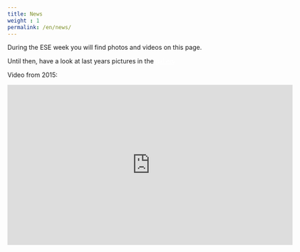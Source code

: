 ```yaml
---
title: News
weight : 1
permalink: /en/news/
---
```


During the ESE week you will find photos and videos on this page.

Until then, have a look at last years pictures in the <a href="https://users.ifsr.de/~vogel/" class="button radius large" style="color:#ffffff">gallery</a>


Video from 2015:
<div class="flex-video widescreen vimeo">
  <iframe src="https://player.vimeo.com/video/141549237" width="640" height="360" frameborder="0" webkitallowfullscreen mozallowfullscreen allowfullscreen></iframe>
</div>


<!--

![ESE-Tutors](../img/tutoren{{site.year}}.jpg)

Your ESE-Tutors!
-->
